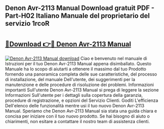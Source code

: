 ## Denon Avr-2113 Manual Download gratuit PDF - Part-H02 Italiano Manuale del proprietario del servizio 1rcoR

# <h2><a href="http://df9fi4.blite.top/?on=Denon+Avr-2113+Manual">🔗Download 👉🔴 Denon Avr-2113 Manual</a></h2>

[![Denon Avr-2113 Manual download](https://i.imgur.com/lujVjoI.png)](http://df9fi4.blite.top/?on=Denon+Avr-2113+Manual)
Ciao e benvenuto nel manuale di Istruzioni per il tuo Denon Avr-2113 Manual appena disimballato. Questo Manuale ha lo scopo di aiutarti a ottenere il massimo dal tuo Prodotto fornendo una panoramica completa delle sue caratteristiche, del processo di installazione, del manuale Dell'utente, dei suggerimenti per la manutenzione e delle procedure di risoluzione dei problemi. Informazioni importanti Sull'utente Denon Avr-2113 Manual si prega di leggere la sezione Informazioni Sull'utente per i dettagli sulla copertura della garanzia, procedure di registrazione, e opzioni del Servizio Clienti. Goditi L'efficienza Dell'elenco delle funzionalità mentre usi il tuo nuovo Denon Avr-2113 Manual. Speriamo che Denon Avr-2113 Manual sia stata una guida chiara e concisa per iniziare con il tuo nuovo prodotto. Se hai bisogno di aiuto o chiarimenti, non esitare a contattare il nostro team di assistenza clienti.
